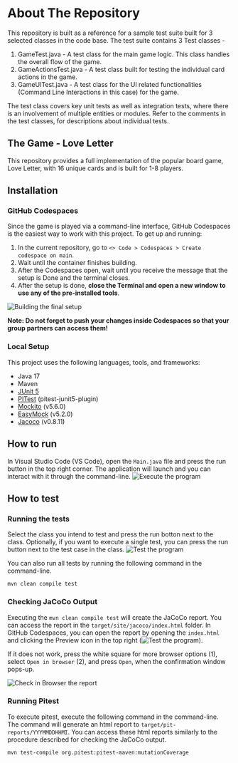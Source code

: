 # About The Repository

This repository is built as a reference for a sample test suite built for 3 selected classes in the code base. The test suite contains 3 Test classes - 

1. GameTest.java - A test class for the main game logic. This class handles the overall flow of the game.
2. GameActionsTest.java - A test class built for testing the individual card actions in the game. 
3. GameUITest.java - A test class for the UI related functionalities (Command Line Interactions in this case) for the game.

The test class covers key unit tests as well as integration tests, where there is an involvement of multiple entities or modules. Refer to the comments in the test classes, for descriptions about individual tests.

## The Game - Love Letter

This repository provides a full implementation of the popular board game, Love Letter, with 16 unique cards and is built for 1-8 players. 


## Installation

### GitHub Codespaces

Since the game is played via a command-line interface, GitHub Codespaces is the easiest way to work with this project.
To get up and running:

1. In the current repository, go to `<> Code > Codespaces > Create codespace on main`.
2. Wait until the container finishes building.
3. After the Codespaces open, wait until you receive the message that the setup is Done and the terminal closes.
4. After the setup is done, **close the Terminal and open a new window to use any of the pre-installed tools**.

![Building the final setup](.devcontainer/build-finish.png)

**Note: Do not forget to push your changes inside Codespaces so that your group partners can access them!**

### Local Setup

This project uses the following languages, tools, and frameworks:

* Java 17
* Maven
* [JUnit 5](https://junit.org/junit5)
* [PITest](https://pitest.org) (pitest-junit5-plugin)
* [Mockito](https://site.mockito.org) (v5.6.0)
* [EasyMock](https://easymock.org) (v5.2.0)
* [Jacoco](https://www.eclemma.org/jacoco/trunk/index.html) (v0.8.11)


## How to run

In Visual Studio Code (VS Code), open the `Main.java` file and press the run button in the top right corner. 
The application will launch and you can interact with it through the command-line.
![Execute the program](.devcontainer/execute-system.png)


## How to test

### Running the tests

Select the class you intend to test and press the run botton next to the class. 
Optionally, if you want to execute a single test, you can press the run button next to the test case in the class.
![Test the program](.devcontainer/execute-test.png)

You can also run all tests by running the following command in the command-line.

```
mvn clean compile test
```

### Checking JaCoCo Output

Executing the `mvn clean compile test` will create the JaCoCo report. You can access the report in the `target/site/jacoco/index.html` folder.
In GitHub Codespaces, you can open the report by opening the `index.html` and clicking the Preview icon in the top right (![Test the program](.devcontainer/jacoco-preview.png)).

If it does not work, press the white square for more browser options (1), select `Open in browser` (2), and press `Open`, when the confirmation window pops-up.

![Check in Browser the report](.devcontainer/jacoco-check-report.png)


### Running Pitest

To execute pitest, execute the following command in the command-line. The command will generate an html report to `target/pit-reports/YYYMMDDHHMI`. You can access these html reports similarly to the procedure described for checking the JaCoCo output.

```
mvn test-compile org.pitest:pitest-maven:mutationCoverage
```
